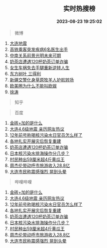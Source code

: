 <div align="center"><h2>实时热搜榜</h2><h4>2023-08-23 19:25:02</h4></div>

> 微博  

1. [大连地震](https://s.weibo.com/weibo?q=%23%E5%A4%A7%E8%BF%9E%E5%9C%B0%E9%9C%87%23&t=31&band_rank=1&Refer=top)<br />
2. [高铁乘客突发疾病6名医生出手](https://s.weibo.com/weibo?q=%23%E9%AB%98%E9%93%81%E4%B9%98%E5%AE%A2%E7%AA%81%E5%8F%91%E7%96%BE%E7%97%856%E5%90%8D%E5%8C%BB%E7%94%9F%E5%87%BA%E6%89%8B%23&t=31&band_rank=2&Refer=top)<br />
3. [中南关系前景光明未来可期](https://s.weibo.com/weibo?q=%23%E4%B8%AD%E5%8D%97%E5%85%B3%E7%B3%BB%E5%89%8D%E6%99%AF%E5%85%89%E6%98%8E%E6%9C%AA%E6%9D%A5%E5%8F%AF%E6%9C%9F%23&t=31&band_rank=3&Refer=top)<br />
4. [奶茶店遭遇120杯奶茶订单诈骗](https://s.weibo.com/weibo?q=%23%E5%A5%B6%E8%8C%B6%E5%BA%97%E9%81%AD%E9%81%87120%E6%9D%AF%E5%A5%B6%E8%8C%B6%E8%AE%A2%E5%8D%95%E8%AF%88%E9%AA%97%23&t=31&band_rank=4&Refer=top)<br />
5. [女生车祸失去手腿重新逆转人生](https://s.weibo.com/weibo?q=%23%E5%A5%B3%E7%94%9F%E8%BD%A6%E7%A5%B8%E5%A4%B1%E5%8E%BB%E6%89%8B%E8%85%BF%E9%87%8D%E6%96%B0%E9%80%86%E8%BD%AC%E4%BA%BA%E7%94%9F%23&t=31&band_rank=5&Refer=top)<br />
6. [东方树叶 三得利](https://s.weibo.com/weibo?q=%E4%B8%9C%E6%96%B9%E6%A0%91%E5%8F%B6%20%E4%B8%89%E5%BE%97%E5%88%A9&t=31&band_rank=6&Refer=top)<br />
7. [新疆交警化身草原牧羊人护航转场](https://s.weibo.com/weibo?q=%23%E6%96%B0%E7%96%86%E4%BA%A4%E8%AD%A6%E5%8C%96%E8%BA%AB%E8%8D%89%E5%8E%9F%E7%89%A7%E7%BE%8A%E4%BA%BA%E6%8A%A4%E8%88%AA%E8%BD%AC%E5%9C%BA%23&t=31&band_rank=7&Refer=top)<br />
8. [欧美圈为什么不能叫欧娱](https://s.weibo.com/weibo?q=%23%E6%AC%A7%E7%BE%8E%E5%9C%88%E4%B8%BA%E4%BB%80%E4%B9%88%E4%B8%8D%E8%83%BD%E5%8F%AB%E6%AC%A7%E5%A8%B1%23&t=31&band_rank=8&Refer=top)<br />
9. [徐涛](https://s.weibo.com/weibo?q=%E5%BE%90%E6%B6%9B&t=31&band_rank=9&Refer=top)<br />

> 知乎  


> 百度  

1. [金砖+加的是什么](https://www.baidu.com/s?wd=%E9%87%91%E7%A0%96%2B%E5%8A%A0%E7%9A%84%E6%98%AF%E4%BB%80%E4%B9%88&sa=fyb_news&rsv_dl=fyb_news)<br />
2. [大连4.6级地震 亲历网友热议](https://www.baidu.com/s?wd=%23%E5%A4%A7%E8%BF%9E%E5%A4%9A%E6%AC%A1%E5%9C%B0%E9%9C%87%23&sa=fyb_news&rsv_dl=fyb_news)<br />
3. [12年前号称喝核污染水日官员怎么样了](https://www.baidu.com/s?wd=12%E5%B9%B4%E5%89%8D%E5%8F%B7%E7%A7%B0%E5%96%9D%E6%A0%B8%E6%B1%A1%E6%9F%93%E6%B0%B4%E6%97%A5%E5%AE%98%E5%91%98%E6%80%8E%E4%B9%88%E6%A0%B7%E4%BA%86&sa=fyb_news&rsv_dl=fyb_news)<br />
4. [各地扎实开展灾后恢复重建](https://www.baidu.com/s?wd=%E5%90%84%E5%9C%B0%E6%89%8E%E5%AE%9E%E5%BC%80%E5%B1%95%E7%81%BE%E5%90%8E%E6%81%A2%E5%A4%8D%E9%87%8D%E5%BB%BA&sa=fyb_news&rsv_dl=fyb_news)<br />
5. [奶茶店遭遇120杯奶茶订单诈骗](https://www.baidu.com/s?wd=%E5%A5%B6%E8%8C%B6%E5%BA%97%E9%81%AD%E9%81%87120%E6%9D%AF%E5%A5%B6%E8%8C%B6%E8%AE%A2%E5%8D%95%E8%AF%88%E9%AA%97&sa=fyb_news&rsv_dl=fyb_news)<br />
6. [日本核污染水排海操作分几步？](https://www.baidu.com/s?wd=%E6%97%A5%E6%9C%AC%E6%A0%B8%E6%B1%A1%E6%9F%93%E6%B0%B4%E6%8E%92%E6%B5%B7%E6%93%8D%E4%BD%9C%E5%88%86%E5%87%A0%E6%AD%A5%EF%BC%9F&sa=fyb_news&rsv_dl=fyb_news)<br />
7. [村民种出59厘米超4斤黄瓜王](https://www.baidu.com/s?wd=%E6%9D%91%E6%B0%91%E7%A7%8D%E5%87%BA59%E5%8E%98%E7%B1%B3%E8%B6%854%E6%96%A4%E9%BB%84%E7%93%9C%E7%8E%8B&sa=fyb_news&rsv_dl=fyb_news)<br />
8. [周杰伦带动呼市旅游收入28.8亿](https://www.baidu.com/s?wd=%E5%91%A8%E6%9D%B0%E4%BC%A6%E5%B8%A6%E5%8A%A8%E5%91%BC%E5%B8%82%E6%97%85%E6%B8%B8%E6%94%B6%E5%85%A528.8%E4%BA%BF&sa=fyb_news&rsv_dl=fyb_news)<br />
9. [大连市民称震感强烈 晃到头晕](https://www.baidu.com/s?wd=%E5%A4%A7%E8%BF%9E%E5%B8%82%E6%B0%91%E7%A7%B0%E9%9C%87%E6%84%9F%E5%BC%BA%E7%83%88+%E6%99%83%E5%88%B0%E5%A4%B4%E6%99%95&sa=fyb_news&rsv_dl=fyb_news)<br />

> 哔哩哔哩  

1. [金砖+加的是什么](https://www.baidu.com/s?wd=%E9%87%91%E7%A0%96%2B%E5%8A%A0%E7%9A%84%E6%98%AF%E4%BB%80%E4%B9%88&sa=fyb_news&rsv_dl=fyb_news)<br />
2. [大连4.6级地震 亲历网友热议](https://www.baidu.com/s?wd=%23%E5%A4%A7%E8%BF%9E%E5%A4%9A%E6%AC%A1%E5%9C%B0%E9%9C%87%23&sa=fyb_news&rsv_dl=fyb_news)<br />
3. [12年前号称喝核污染水日官员怎么样了](https://www.baidu.com/s?wd=12%E5%B9%B4%E5%89%8D%E5%8F%B7%E7%A7%B0%E5%96%9D%E6%A0%B8%E6%B1%A1%E6%9F%93%E6%B0%B4%E6%97%A5%E5%AE%98%E5%91%98%E6%80%8E%E4%B9%88%E6%A0%B7%E4%BA%86&sa=fyb_news&rsv_dl=fyb_news)<br />
4. [各地扎实开展灾后恢复重建](https://www.baidu.com/s?wd=%E5%90%84%E5%9C%B0%E6%89%8E%E5%AE%9E%E5%BC%80%E5%B1%95%E7%81%BE%E5%90%8E%E6%81%A2%E5%A4%8D%E9%87%8D%E5%BB%BA&sa=fyb_news&rsv_dl=fyb_news)<br />
5. [奶茶店遭遇120杯奶茶订单诈骗](https://www.baidu.com/s?wd=%E5%A5%B6%E8%8C%B6%E5%BA%97%E9%81%AD%E9%81%87120%E6%9D%AF%E5%A5%B6%E8%8C%B6%E8%AE%A2%E5%8D%95%E8%AF%88%E9%AA%97&sa=fyb_news&rsv_dl=fyb_news)<br />
6. [日本核污染水排海操作分几步？](https://www.baidu.com/s?wd=%E6%97%A5%E6%9C%AC%E6%A0%B8%E6%B1%A1%E6%9F%93%E6%B0%B4%E6%8E%92%E6%B5%B7%E6%93%8D%E4%BD%9C%E5%88%86%E5%87%A0%E6%AD%A5%EF%BC%9F&sa=fyb_news&rsv_dl=fyb_news)<br />
7. [村民种出59厘米超4斤黄瓜王](https://www.baidu.com/s?wd=%E6%9D%91%E6%B0%91%E7%A7%8D%E5%87%BA59%E5%8E%98%E7%B1%B3%E8%B6%854%E6%96%A4%E9%BB%84%E7%93%9C%E7%8E%8B&sa=fyb_news&rsv_dl=fyb_news)<br />
8. [周杰伦带动呼市旅游收入28.8亿](https://www.baidu.com/s?wd=%E5%91%A8%E6%9D%B0%E4%BC%A6%E5%B8%A6%E5%8A%A8%E5%91%BC%E5%B8%82%E6%97%85%E6%B8%B8%E6%94%B6%E5%85%A528.8%E4%BA%BF&sa=fyb_news&rsv_dl=fyb_news)<br />
9. [大连市民称震感强烈 晃到头晕](https://www.baidu.com/s?wd=%E5%A4%A7%E8%BF%9E%E5%B8%82%E6%B0%91%E7%A7%B0%E9%9C%87%E6%84%9F%E5%BC%BA%E7%83%88+%E6%99%83%E5%88%B0%E5%A4%B4%E6%99%95&sa=fyb_news&rsv_dl=fyb_news)<br />
